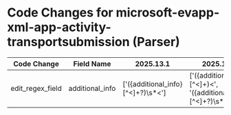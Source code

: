 # Code Changes for microsoft-evapp-xml-app-activity-transportsubmission (Parser)

| Code Change | Field Name | 2025.13.1 | 2025.14.1 |
|-------------|------------|-----------|------------|
| edit_regex_field | additional_info | ['<Message>({additional_info}[^<]+?)\s*<'] | ['<Data>({additional_info}[^<]+)<', '<Message>({additional_info}[^<]+?)\s*<'] |